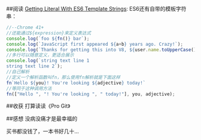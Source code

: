 ##阅读
[Getting Literal With ES6 Template Strings](http://updates.html5rocks.com/2015/01/ES6-Template-Strings):  ES6还有自带的模板字符串：

```javascript
//--Chrome 41+
//还能通过${expression}来定义表达式
console.log(`foo ${fn()} bar`);
console.log(`JavaScript first appeared ${a+b} years ago. Crazy!`);
console.log(`Thanks for getting this into V8, ${user.name.toUpperCase()}.`);
//多行可以随意定义，更适合展示
console.log(`string text line 1
string text line 2`);
//自己解析
//定义一个解析函数叫fn，那么使用fn解析就是下面这样
fn`Hello ${you}! You're looking ${adjective} today!`
//等同于这种调用方法
fn(["Hello ", "! You're looking ", " today!"], you, adjective);

```

##收获
打算读读《Pro Git》

##感想
没病没痛才是最幸福的

买书都没钱了，一本书好几十...